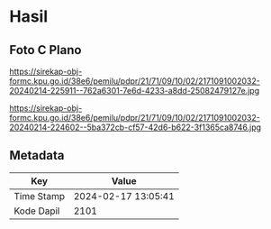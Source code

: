 # Hasil

## Foto C Plano

https://sirekap-obj-formc.kpu.go.id/38e6/pemilu/pdpr/21/71/09/10/02/2171091002032-20240214-225911--762a6301-7e6d-4233-a8dd-25082479127e.jpg

https://sirekap-obj-formc.kpu.go.id/38e6/pemilu/pdpr/21/71/09/10/02/2171091002032-20240214-224602--5ba372cb-cf57-42d6-b622-3f1365ca8746.jpg


## Metadata

| Key        | Value               |
| ---------- | ------------------- |
| Time Stamp | 2024-02-17 13:05:41 |
| Kode Dapil | 2101                |



